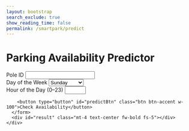 ```yaml
---
layout: bootstrap
search_exclude: true
show_reading_time: false
permalink: /smartpark/predict
---
```


<div class="container mt-5">
  <div class="card bg-dark text-white shadow-lg">
    <div class="card-body">
      <h1 class="card-title text-center text-accent mb-4">Parking Availability Predictor</h1>
      <form id="parkingForm">
        <div class="mb-3">
          <label for="pole_id" class="form-label">Pole ID</label>
          <input type="text" class="form-control bg-dark text-white border-secondary" id="pole_id" required>
        </div>
        <div class="mb-3">
          <label for="day_of_week" class="form-label">Day of the Week</label>
          <select id="day_of_week" class="form-select bg-dark text-white border-secondary">
            <option value="0">Sunday</option>
            <option value="1">Monday</option>
            <option value="2">Tuesday</option>
            <option value="3">Wednesday</option>
            <option value="4">Thursday</option>
            <option value="5">Friday</option>
            <option value="6">Saturday</option>
          </select>
        </div>
        <div class="mb-3">
          <label for="hour_of_day" class="form-label">Hour of the Day (0–23)</label>
          <input type="number" class="form-control bg-dark text-white border-secondary" id="hour_of_day" min="0" max="23" required>
        </div>

        <button type="button" id="predictBtn" class="btn btn-accent w-100">Check Availability</button>
      </form>
      <div id="result" class="mt-4 text-center fw-bold fs-5"></div>
    </div>
  </div>
</div>

<script type="module">
  import {
    pythonURI,
    fetchOptions,
  } from "{{ site.baseurl }}/assets/js/api/config.js";

  document
    .getElementById("predictBtn")
    .addEventListener("click", async function () {
      const requestData = {
        pole_id: document.getElementById("pole_id").value,
        day_of_week: parseInt(document.getElementById("day_of_week").value),
        hour_of_day: parseInt(document.getElementById("hour_of_day").value),
      };

      try {
        const response = await fetch(`${pythonURI}/api/parking/predict`, {
          ...fetchOptions,
          method: "POST",
          body: JSON.stringify(requestData),
        });

        if (!response.ok) {
          throw new Error("Network response was not ok");
        }

        const data = await response.json();
        const percent = data.predicted_parking_availability_percent;
        const resultDiv = document.getElementById("result");

        resultDiv.innerHTML =
          percent >= 50
            ? `<span class="text-success">🚗 Likely Available: ${percent.toFixed(1)}%</span>`
            : `<span class="text-danger">❌ Likely Unavailable: ${percent.toFixed(1)}%</span>`;
      } catch (error) {
        console.error("Error predicting availability", error);
        document.getElementById("result").innerHTML =
          "<span class='text-warning'>An error occurred while predicting.</span>";
      }
    });
</script>
